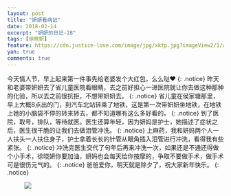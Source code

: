 ```yaml
---
layout: post
title: "妍妍看病记"
date: 2018-02-14
excerpt: "妍妍的日记-28"
tags: [徐晓妍]
feature: https://cdn.justice-love.com/image/jpg/xktp.jpg?imageView2/1/w/1200/h/500
yan: true
comments: true
---
```

今天情人节，早上起来第一件事先给老婆发个大红包，么么哒❤️
{: .notice}
昨天和老婆带妍妍去了省儿童医院看眼睛，去之前好担心一进医院就让你去做这种那种的化验，所以去之前很抗拒，不想带妍妍去。
{: .notice}
省儿童在侯家塘那里，早上大概8点出的门，到汽车北站转乘了地铁，这是第一次带妍妍坐地铁，在地铁上她的小脑袋不停的转来转去，都不知道哪有这么多好看的。
{: .notice}
到了医院，取号，排队，等待就医。医生还算年轻，因为妍妈是护士，她描述了症状之后，医生很干脆的让我们去做泪管冲洗。
{: .notice}
上麻药，我和妍妈两个人一人扶头一人扶住身子，护士拿着长长的针管从眼角插入泪管进行冲洗，看得我有些紧张。
{: .notice}
冲洗完医生交代了句年后再来冲洗一次，如果还是不通还得做个小手术，徐晓妍你要加油，妍妈也会每天给你按摩的，争取不要做手术，做手术可是很伤元气的。
{: .notice}
爸爸爱你，明天就是除夕了，祝大家新年快乐。
{: .notice}
<figure>
    <img src="{{ site.staticUrl }}/yanyan/image/kanbing.jpg" />
</figure>
